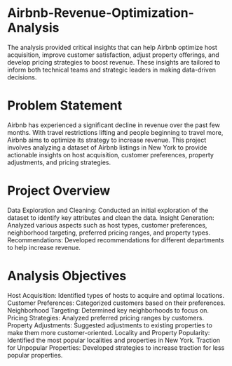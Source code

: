 # Airbnb-Revenue-Optimization-Analysis
The analysis provided critical insights that can help Airbnb optimize host acquisition, improve customer satisfaction, adjust property offerings, and develop pricing strategies to boost revenue. These insights are tailored to inform both technical teams and strategic leaders in making data-driven decisions.
# Problem Statement
Airbnb has experienced a significant decline in revenue over the past few months. With travel restrictions lifting and people beginning to travel more, Airbnb aims to optimize its strategy to increase revenue. This project involves analyzing a dataset of Airbnb listings in New York to provide actionable insights on host acquisition, customer preferences, property adjustments, and pricing strategies.
# Project Overview
Data Exploration and Cleaning: Conducted an initial exploration of the dataset to identify key attributes and clean the data.
Insight Generation: Analyzed various aspects such as host types, customer preferences, neighborhood targeting, preferred pricing ranges, and property types.
Recommendations: Developed recommendations for different departments to help increase revenue.
# Analysis Objectives
Host Acquisition: Identified types of hosts to acquire and optimal locations.
Customer Preferences: Categorized customers based on their preferences.
Neighborhood Targeting: Determined key neighborhoods to focus on.
Pricing Strategies: Analyzed preferred pricing ranges by customers.
Property Adjustments: Suggested adjustments to existing properties to make them more customer-oriented.
Locality and Property Popularity: Identified the most popular localities and properties in New York.
Traction for Unpopular Properties: Developed strategies to increase traction for less popular properties.
